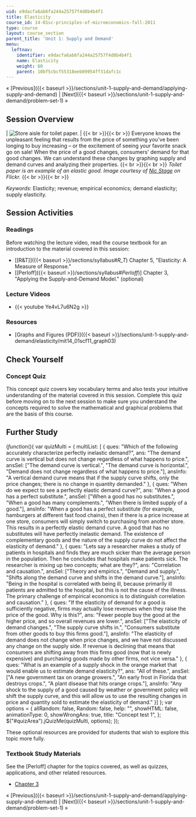 ```yaml
---
uid: e9dacfa6ab6fa244a25757f4d8b4b4f1
title: Elasticity
course_id: 14-01sc-principles-of-microeconomics-fall-2011
type: course
layout: course_section
parent_title: 'Unit 1: Supply and Demand'
menu:
  leftnav:
    identifier: e9dacfa6ab6fa244a25757f4d8b4b4f1
    name: Elasticity
    weight: 60
    parent: 10bf5cbcf55318eeb09954ff31dafc1c
---
```


« [Previous]({{< baseurl >}}/sections/unit-1-supply-and-demand/applying-supply-and-demand) | [Next]({{< baseurl >}}/sections/unit-1-supply-and-demand/problem-set-1) »

Session Overview
----------------

| ![Store aisle for toilet paper.](https://open-learning-course-data-production.s3.amazonaws.com/14-01sc-principles-of-microeconomics-fall-2011/a7c93a92917a7f311c28246dfe73a021_lec03.jpg) |  {{< br >}}{{< br >}} Everyone knows the unpleasant feeling that results from the price of something you've been longing to buy increasing – or the excitement of seeing your favorite snack go on sale! When the price of a good changes, consumers' demand for that good changes. We can understand these changes by graphing supply and demand curves and analyzing their properties. {{< br >}}{{< br >}} _Toilet paper is an example of an elastic good. Image courtesy of_ [_Nic Stage_](http://www.flickr.com/photos/nic-stage/4321461836/in/photostream/) _on Flickr._ {{< br >}}{{< br >}}  

_Keywords_: Elasticity; revenue; empirical economics; demand elasticity; supply elasticity.

Session Activities
------------------

### Readings

Before watching the lecture video, read the course textbook for an introduction to the material covered in this session:

*   [\[R&T\]]({{< baseurl >}}/sections/syllabus#_R_T_) Chapter 5, "Elasticity: A Measure of Response."
*   \[[Perloff]({{< baseurl >}}/sections/syllabus#_Perloff_)\] Chapter 3, "Applying the Supply-and-Demand Model." (optional)

### Lecture Videos

*   {{< youtube Ye4vL7u6N2g >}}

### Resources

*   [Graphs and Figures (PDF)]({{< baseurl >}}/sections/unit-1-supply-and-demand/elasticity/mit14_01scf11_graph03)

Check Yourself
--------------

### Concept Quiz

This concept quiz covers key vocabulary terms and also tests your intuitive understanding of the material covered in this session. Complete this quiz before moving on to the next session to make sure you understand the concepts required to solve the mathematical and graphical problems that are the basis of this course.

Further Study
-------------

$( function($){ var quizMulti = { multiList: \[ { ques: "Which of the following accurately characterize perfectly inelastic demand?", ans: "The demand curve is vertical but does not change regardless of what happens to price.", ansSel: \["The demand curve is vertical.", "The demand curve is horizontal.", "Demand does not change regardless of what happens to price."\], ansInfo: "A vertical demand curve means that if the supply curve shifts, only the price changes; there is no change in quantity demanded." }, { ques: "When do we expect to see a perfectly elastic demand curve?", ans: "When a good has a perfect substitute.", ansSel: \["When a good has no substitutes.", "When a good has many complements.", "When there is limited supply of a good."\], ansInfo: "When a good has a perfect substitute (for example, hamburgers at different fast food chains), then if there is a price increase at one store, consumers will simply switch to purchasing from another store. This results in a perfectly elastic demand curve. A good that has no substitutes will have perfectly inelastic demand. The existence of complementary goods and the nature of the supply curve do not affect the elasticity of demand." }, { ques: "Lets say a researcher makes a study of patients in hospitals and finds they are much sicker than the average person in the population. Then he concludes that hospitals make patients sick. The researcher is mixing up two concepts; what are they?", ans: "Correlation and causation.", ansSel: \["Theory and empirics.", "Demand and supply.", "Shifts along the demand curve and shifts in the demand curve."\], ansInfo: "Being in the hospital is correlated with being ill, because primarily ill patients are admitted to the hospital, but this is not the cause of the illness. The primary challenge of empirical economics is to distinguish correlation and causation." }, { ques: "If the elasticity of demand for a good is sufficiently negative, firms may actually lose revenues when they raise the price of the good. Why is this?", ans: "Fewer people buy the good at the higher price, and so overall revenues are lower.", ansSel: \["The elasticity of demand changes.", "The supply curve shifts in.", "Consumers substitute from other goods to buy this firms good."\], ansInfo: "The elasticity of demand does not change when price changes, and we have not discussed any change on the supply side. If revenue is declining that means that consumers are shifting away from this firms good (now that is newly expensive) and purchasing goods made by other firms, not vice versa." }, { ques: "What is an example of a supply shock in the orange market that would enable us to estimate demand elasticity?", ans: "All of these.", ansSel: \["A new government tax on orange growers.", "An early frost in Florida that destroys crops.", "A plant disease that hits orange crops."\], ansInfo: "Any shock to the supply of a good caused by weather or government policy will shift the supply curve, and this will allow us to use the resulting changes in price and quantity sold to estimate the elasticity of demand." }\] }; var options = { allRandom: false, Random: false, help: "", showHTML: false, animationType: 0, showWrongAns: true, title: "Concept test 1", }; $("#quizArea").jQuizMe(quizMulti, options); });

These optional resources are provided for students that wish to explore this topic more fully.

### Textbook Study Materials

See the \[Perloff\] chapter for the topics covered, as well as quizzes, applications, and other related resources.

*   [Chapter 3](http://geneseo.edu/~stone/perloff3.pdf)

« [Previous]({{< baseurl >}}/sections/unit-1-supply-and-demand/applying-supply-and-demand) | [Next]({{< baseurl >}}/sections/unit-1-supply-and-demand/problem-set-1) »